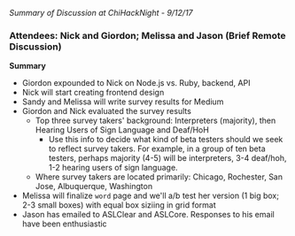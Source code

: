 _Summary of Discussion at ChiHackNight - 9/12/17_

### Attendees: Nick and Giordon; Melissa and Jason (Brief Remote Discussion)

**Summary**

- Giordon expounded to Nick on Node.js vs. Ruby, backend, API
- Nick will start creating frontend design
- Sandy and Melissa will write survey results for Medium
- Giordon and Nick evaluated the survey results
  - Top three survey takers' background: Interpreters (majority), then Hearing Users of Sign Language and Deaf/HoH
    - Use this info to decide what kind of beta testers should we seek to reflect survey takers. For example, in a group of ten beta testers, perhaps majority (4-5) will be interpreters, 3-4 deaf/hoh, 1-2 hearing users of sign language. 
  - Where survey takers are located primarily: Chicago, Rochester, San Jose, Albuquerque, Washington
- Melissa will finalize `word` page and we'll a/b test her version (1 big box; 2-3 small boxes) with equal box siziing in grid format
- Jason has emailed to ASLClear and ASLCore. Responses to his email have been enthusiastic 
